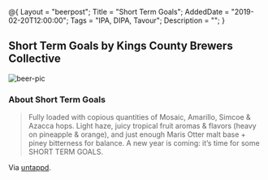 @{ 
 Layout = "beerpost"; 
 Title = "Short Term Goals"; 
 AddedDate = "2019-02-20T12:00:00"; 
 Tags = "IPA, DIPA, Tavour"; 
 Description = ""; 
 } 
 

## Short Term Goals by Kings County Brewers Collective

![beer-pic]

### About Short Term Goals

> Fully loaded with copious quantities of Mosaic, Amarillo, Simcoe & Azacca hops. Light haze, juicy tropical fruit aromas & flavors (heavy on pineapple & orange), and just enough Maris Otter malt base + piney bitterness for balance. A new year is coming: it’s time for some SHORT TERM GOALS.

Via [untappd][untappd-url].

[untappd-url]: <https://untappd.com/b/kings-county-brewers-collective-short-term-goals/2452877>
[beer-pic]: https://jasonpowley.com/assets/img/2019-02-20-short-term-goals.jpeg "Short Term Goals by Kings County Brewers Collective"
